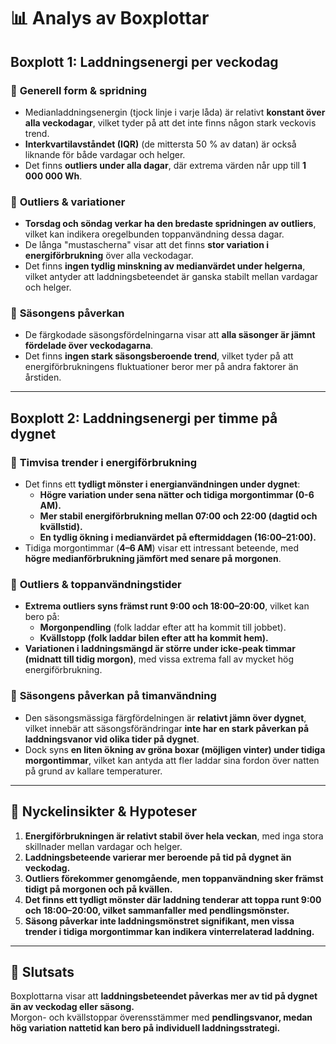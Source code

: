 # 📊 Analys av Boxplottar

## **Boxplott 1: Laddningsenergi per veckodag**
### 🔹 **Generell form & spridning**
- Medianladdningsenergin (tjock linje i varje låda) är relativt **konstant över alla veckodagar**, vilket tyder på att det inte finns någon stark veckovis trend.
- **Interkvartilavståndet (IQR)** (de mittersta 50 % av datan) är också liknande för både vardagar och helger.
- Det finns **outliers under alla dagar**, där extrema värden når upp till **1 000 000 Wh**.

### 🔹 **Outliers & variationer**
- **Torsdag och söndag verkar ha den bredaste spridningen av outliers**, vilket kan indikera oregelbunden toppanvändning dessa dagar.
- De långa "mustascherna" visar att det finns **stor variation i energiförbrukning** över alla veckodagar.
- Det finns **ingen tydlig minskning av medianvärdet under helgerna**, vilket antyder att laddningsbeteendet är ganska stabilt mellan vardagar och helger.

### 🔹 **Säsongens påverkan**
- De färgkodade säsongsfördelningarna visar att **alla säsonger är jämnt fördelade över veckodagarna**.
- Det finns **ingen stark säsongsberoende trend**, vilket tyder på att energiförbrukningens fluktuationer beror mer på andra faktorer än årstiden.

---

## **Boxplott 2: Laddningsenergi per timme på dygnet**
### 🔹 **Timvisa trender i energiförbrukning**
- Det finns ett **tydligt mönster i energianvändningen under dygnet**:
  - **Högre variation under sena nätter och tidiga morgontimmar (0-6 AM).**
  - **Mer stabil energiförbrukning mellan 07:00 och 22:00 (dagtid och kvällstid).**
  - **En tydlig ökning i medianvärdet på eftermiddagen (16:00–21:00).**
- Tidiga morgontimmar (**4–6 AM**) visar ett intressant beteende, med **högre medianförbrukning jämfört med senare på morgonen**.

### 🔹 **Outliers & toppanvändningstider**
- **Extrema outliers syns främst runt 9:00 och 18:00–20:00**, vilket kan bero på:
  - **Morgonpendling** (folk laddar efter att ha kommit till jobbet).
  - **Kvällstopp (folk laddar bilen efter att ha kommit hem).**
- **Variationen i laddningsmängd är större under icke-peak timmar (midnatt till tidig morgon)**, med vissa extrema fall av mycket hög energiförbrukning.

### 🔹 **Säsongens påverkan på timanvändning**
- Den säsongsmässiga färgfördelningen är **relativt jämn över dygnet**, vilket innebär att säsongsförändringar **inte har en stark påverkan på laddningsvanor vid olika tider på dygnet**.
- Dock syns **en liten ökning av gröna boxar (möjligen vinter) under tidiga morgontimmar**, vilket kan antyda att fler laddar sina fordon över natten på grund av kallare temperaturer.

---

## **🔑 Nyckelinsikter & Hypoteser**
1. **Energiförbrukningen är relativt stabil över hela veckan**, med inga stora skillnader mellan vardagar och helger.
2. **Laddningsbeteende varierar mer beroende på tid på dygnet än veckodag.**
3. **Outliers förekommer genomgående, men toppanvändning sker främst tidigt på morgonen och på kvällen.**
4. **Det finns ett tydligt mönster där laddning tenderar att toppa runt 9:00 och 18:00–20:00, vilket sammanfaller med pendlingsmönster.**
5. **Säsong påverkar inte laddningsmönstret signifikant, men vissa trender i tidiga morgontimmar kan indikera vinterrelaterad laddning.**

---

## **📝 Slutsats**
Boxplottarna visar att **laddningsbeteendet påverkas mer av tid på dygnet än av veckodag eller säsong.**  
Morgon- och kvällstoppar överensstämmer med **pendlingsvanor, medan hög variation nattetid kan bero på individuell laddningsstrategi.**  


